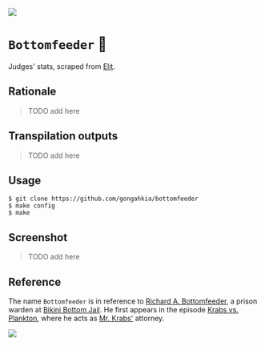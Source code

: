 [![](https://img.shields.io/badge/bottomfeeder_1.0-build-orange)](https://github.com/gongahkia/bottomfeeder/releases/tag/1.0)

# `Bottomfeeder` 💼

Judges' stats, scraped from [Elit](https://www.elitigation.sg/_layouts/IELS/HomePage/Pages/Home.aspx).

## Rationale

> TODO add here

## Transpilation outputs

> TODO add here

## Usage

```console
$ git clone https://github.com/gongahkia/bottomfeeder
$ make config
$ make
```

## Screenshot

> TODO add here

## Reference

The name `Bottomfeeder` is in reference to [Richard A. Bottomfeeder](https://spongebob.fandom.com/wiki/Richard_A._Bottomfeeder), a prison warden at [Bikini Bottom Jail](https://spongebob.fandom.com/wiki/Bikini_Bottom_Jail).
He first appears in the episode [Krabs vs. Plankton](https://spongebob.fandom.com/wiki/Krabs_vs._Plankton), where he acts as [Mr. Krabs'](https://spongebob.fandom.com/wiki/Eugene_H._Krabs) attorney.

![](https://static.wikia.nocookie.net/spongebob/images/a/a7/Richard_A._Bottomfeeder_model_pose.png/revision/latest?cb=20221019041959)
